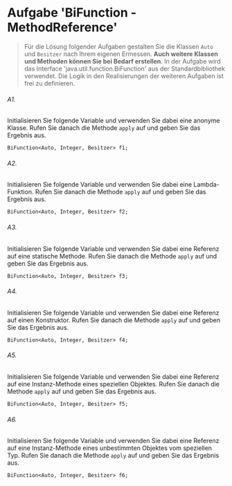 # Aufgabe 'BiFunction - MethodReference'

> Für die Lösung folgender Aufgaben gestalten Sie die Klassen `Auto` und `Besitzer` nach Ihrem eigenen Ermessen. 
> __Auch weitere Klassen und Methoden können Sie bei Bedarf erstellen__.
> In der Aufgabe wird das Interface 'java.util.function.BiFunction' aus der Standardbibliothek verwendet.
> Die Logik in den Realisierungen der weiteren Aufgaben ist frei zu definieren.   

###### A1.
Initialisieren Sie folgende Variable und verwenden Sie dabei eine anonyme Klasse. Rufen Sie danach die Methode `apply` auf und geben Sie das Ergebnis aus.

	BiFunction<Auto, Integer, Besitzer> f1;
	
###### A2.
Initialisieren Sie folgende Variable und verwenden Sie dabei eine Lambda-Funktion. Rufen Sie danach die Methode `apply` auf und geben Sie das Ergebnis aus.

	BiFunction<Auto, Integer, Besitzer> f2;
	
###### A3.
Initialisieren Sie folgende Variable und verwenden Sie dabei eine Referenz auf eine statische Methode. Rufen Sie danach die Methode `apply` auf und geben Sie das Ergebnis aus.

	BiFunction<Auto, Integer, Besitzer> f3;
	
###### A4.
Initialisieren Sie folgende Variable und verwenden Sie dabei eine Referenz auf einen Konstruktor. Rufen Sie danach die Methode `apply` auf und geben Sie das Ergebnis aus.

	BiFunction<Auto, Integer, Besitzer> f4;
	
###### A5.
Initialisieren Sie folgende Variable und verwenden Sie dabei eine Referenz auf eine Instanz-Methode eines speziellen Objektes. Rufen Sie danach die Methode `apply` auf und geben Sie das Ergebnis aus.

	BiFunction<Auto, Integer, Besitzer> f5;

###### A6.
Initialisieren Sie folgende Variable und verwenden Sie dabei eine Referenz auf eine Instanz-Methode eines unbestimmten Objektes vom speziellen Typ. Rufen Sie danach die Methode `apply` auf und geben Sie das Ergebnis aus.

	BiFunction<Auto, Integer, Besitzer> f6;

	
